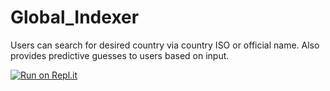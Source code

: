 # Global_Indexer
Users can search for desired country via country ISO or official name.  Also provides predictive guesses to users based on input.

[![Run on Repl.it](https://repl.it/badge/github/EvyEve/Global_Indexer)](https://repl.it/github/EvyEve/Global_Indexer)

